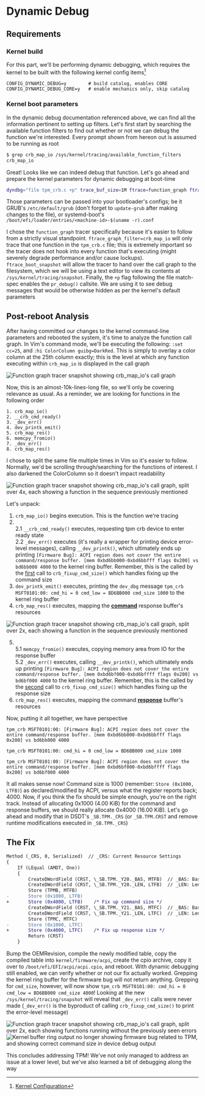 # Dynamic Debug

## Requirements

### Kernel build

For this part, we'll be performing dynamic debugging, which requires the kernel to be built with the following kernel config items[^1]

```
CONFIG_DYNAMIC_DEBUG=y        # build catalog, enables CORE
CONFIG_DYNAMIC_DEBUG_CORE=y   # enable mechanics only, skip catalog
```

### Kernel boot parameters

In the dynamic debug documentation referenced above, we can find all the information pertinent to setting up filters. Let's first start by searching the available function filters to find out whether or not we can debug the function we're interested. Every prompt shown from hereon out is assumed to be running as root

```sh
$ grep crb_map_io /sys/kernel/tracing/available_function_filters
crb_map_io
```

Great! Looks like we can indeed debug that function. Let's go ahead and prepare the kernel parameters for dynamic debugging at boot-time

```sh
dyndbg="file tpm_crb.c +p" trace_buf_size=1M ftrace=function_graph ftrace_graph_filter=crb_map_io ftrace_boot_snapshot
```

Those parameters can be passed into your bootloader's configs; be it GRUB's `/etc/default/grub` (don't forget to `update-grub` after making changes to the file), or systemd-boot's `/boot/efi/loader/entries/<machine-id>-$(uname -r).conf`

I chose the `function_graph` tracer specifically because it's easier to follow from a strictly visual standpoint. `ftrace_graph_filter=crb_map_io` will only trace that one function in the `tpm_crb.c` file; this is extremely important so the tracer does not hook into every function that's executing (might severely degrade performance and/or cause lockups). `ftrace_boot_snapshot` will allow the tracer to hand over the call graph to the filesystem, which we will be using a text editor to view its contents at `/sys/kernel/tracing/snapshot`. Finally, the `+p` flag following the file match-spec enables the `pr_debug()` callsite. We are using it to see debug messages that would be otherwise hidden as per the kernel's default parameters

## Post-reboot Analysis

After having committed our changes to the kernel command-line parameters and rebooted the system, it's time to analyze the function call graph. In Vim's command mode, we'll be executing the following: `:set cc=25`, and `:hi ColorColumn guibg=DarkRed`. This is simply to overlay a color column at the 25th column exactly; this is the level at which any function executing within `crb_map_io` is displayed in the call graph

<img class="center" alt="Function graph tracer snapshot showing crb_map_io's call graph" src="../../assets/img/screenshots/acpi/snap_crbmapio.png"/>

Now, this is an almost-10k-lines-long file, so we'll only be covering relevance as usual. As a reminder, we are looking for functions in the following order

```
1. crb_map_io()
2. __crb_cmd_ready()
3. _dev_err()
4. dev_printk_emit()
5. crb_map_res()
6. memcpy_fromio()
7. _dev_err()
8. crb_map_res()
```

I chose to split the same file multiple times in Vim so it's easier to follow. Normally, we'd be scrolling through/searching for the functions of interest. I also darkened the ColorColumn so it doesn't impact readability

<img class="center" alt="Function graph tracer snapshot showing crb_map_io's call graph, split over 4x, each showing a function in the sequence previously mentioned" src="../../assets/img/screenshots/acpi/snap_1-4.png"/>

Let's unpack:

1. `crb_map_io()` begins execution. This is the function we're tracing
2. \
2.1 `__crb_cmd_ready()` executes, requesting tpm crb device to enter ready state\
2.2 `_dev_err()` executes (it's really a wrapper for printing device error-level messages), calling `__dev_printk()`, which ultimately ends up printing `[Firmware Bug]: ACPI region does not cover the entire command/response buffer. [mem 0xbd6bb000-0xbd6bbfff flags 0x200] vs bd6bb000 4000` to the kernel ring buffer. Remember, this is the called by the <u>first</u> call to `crb_fixup_cmd_size()` which handles fixing up the command size
3. `dev_printk_emit()` executes, printing the `dev_dbg` message `tpm_crb MSFT0101:00: cmd_hi = 0 cmd_low = BD6BB000 cmd_size 1000` to the kernel ring buffer
4. `crb_map_res()` executes, mapping the **<u>command</u>** response buffer's resources

<img class="center" alt="Function graph tracer snapshot showing crb_map_io's call graph, split over 2x, each showing a function in the sequence previously mentioned" src="../../assets/img/screenshots/acpi/snap_5-6.png"/>

5. \
5.1 `memcpy_fromio()` executes, copying memory area from IO for the response buffer\
5.2 `_dev_err()` executes, calling `__dev_printk()`, which ultimately ends up printing `[Firmware Bug]: ACPI region does not cover the entire command/response buffer. [mem 0xbd6bf000-0xbd6bffff flags 0x200] vs bd6bf000 4000` to the kernel ring buffer. Remember, this is the called by the <u>second</u> call to `crb_fixup_cmd_size()` which handles fixing up the response size
3. `crb_map_res()` executes, mapping the command **<u>response</u>** buffer's resources

Now, putting it all together, we have perspective

```
tpm_crb MSFT0101:00: [Firmware Bug]: ACPI region does not cover the entire command/response buffer. [mem 0xbd6bb000-0xbd6bbfff flags 0x200] vs bd6bb000 4000

tpm_crb MSFT0101:00: cmd_hi = 0 cmd_low = BD6BB000 cmd_size 1000

tpm_crb MSFT0101:00: [Firmware Bug]: ACPI region does not cover the entire command/response buffer. [mem 0xbd6bf000-0xbd6bffff flags 0x200] vs bd6bf000 4000
```

It all makes sense now! Command size is 1000 (remember: `Store (0x1000, LTFB)`) as declared/modified by ACPI, versus what the register reports back; 4000. Now, if you think the fix should be simple enough, you're on the right track. Instead of allocating 0x1000 (4.00 KiB) for the command and response buffers, we should really allocate 0x4000 (16.00 KiB). Let's go ahead and modify that in DSDT's `_SB.TPM._CRS` (or `_SB.TPM.CRST` and remove runtime modifications executed in `_SB.TPM._CRS`)

## The Fix

```diff
Method (_CRS, 0, Serialized)  // _CRS: Current Resource Settings
{
    If (LEqual (AMDT, One))
    {
        CreateDWordField (CRST, \_SB.TPM._Y20._BAS, MTFB)  // _BAS: Base Address
        CreateDWordField (CRST, \_SB.TPM._Y20._LEN, LTFB)  // _LEN: Length
        Store (TPMB, MTFB)
-       Store (0x1000, LTFB)
+       Store (0x4000, LTFB)    /* Fix up command size */
        CreateDWordField (CRST, \_SB.TPM._Y21._BAS, MTFC)  // _BAS: Base Address
        CreateDWordField (CRST, \_SB.TPM._Y21._LEN, LTFC)  // _LEN: Length
        Store (TPMC, MTFC)
-       Store (0x1000, LTFC)
+       Store (0x4000, LTFC)    /* Fix up response size */
        Return (CRST)
    }
```

Bump the OEMRevision, compile the newly modified table, copy the compiled table into `kernel/firmware/acpi`, create the cpio archive, copy it over to `/boot/efi/EFI/acpi/acpi.cpio`, and reboot. With dynamic debugging still enabled, we can verify whether or not our fix actually worked. Grepping the kernel ring buffer for the firmware bug will not return anything. Grepping for `cmd_size`, however, will now show `tpm_crb MSFT0101:00: cmd_hi = 0 cmd_low = BD6BB000 cmd_size 4000`! Looking at the new `/sys/kernel/tracing/snapshot` will reveal that `_dev_err()` calls were never made (`_dev_err()` is the byproduct of calling `crb_fixup_cmd_size()` to print the error-level message)

<img class="center" alt="Function graph tracer snapshot showing crb_map_io's call graph, split over 2x, each showing functions running without the previously seen errors" src="../../assets/img/screenshots/acpi/snap_ok.png"/>

</br>

<img class="center" alt="Kernel buffer ring output no longer showing firmware bug related to TPM, and showing correct command size in device debug output" src="../../assets/img/screenshots/acpi/tpm_ok.png"/>

This concludes addressing TPM! We've not only managed to address an issue at a lower level, but we've also learned a bit of debugging along the way

[^1]: [Kernel Configuration](https://www.kernel.org/doc/html/latest/admin-guide/dynamic-debug-howto.html#kernel-configuration)
